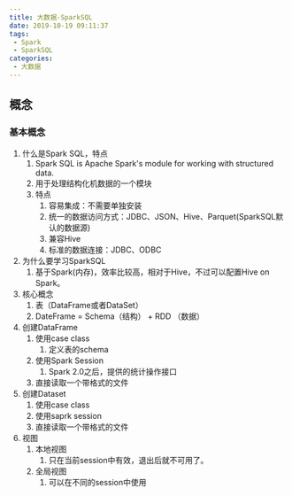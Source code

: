 ```yaml
---
title: 大数据-SparkSQL
date: 2019-10-19 09:11:37
tags:
 - Spark
 - SparkSQL
categories:
 - 大数据
---
```


## 概念

### 基本概念

1. 什么是Spark SQL，特点
   1. Spark SQL is Apache Spark's module for working with structured data.
   2. 用于处理结构化机数据的一个模块
   3. 特点
      1. 容易集成：不需要单独安装
      2. 统一的数据访问方式：JDBC、JSON、Hive、Parquet(SparkSQL默认的数据源)
      3. 兼容Hive
      4. 标准的数据连接：JDBC、ODBC
2. 为什么要学习SparkSQL
   1. 基于Spark(内存)，效率比较高，相对于Hive，不过可以配置Hive on Spark。
3. 核心概念
   1. 表（DataFrame或者DataSet）
   2. DateFrame = Schema（结构） + RDD （数据）
4. 创建DataFrame
   1. 使用case class
      1. 定义表的schema
   2. 使用Spark Session
      1. Spark 2.0之后，提供的统计操作接口
   3. 直接读取一个带格式的文件
5. 创建Dataset
   1. 使用case class
   2. 使用saprk session
   3. 直接读取一个带格式的文件
6. 视图
   1. 本地视图
      1. 只在当前session中有效，退出后就不可用了。
   2. 全局视图
      1. 可以在不同的session中使用





